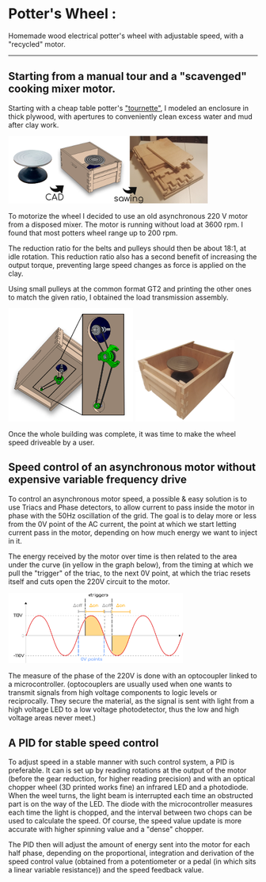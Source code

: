 # Potter's Wheel : 

Homemade wood electrical potter's wheel with adjustable speed, with a "recycled" motor.

_____________

## Starting from a manual tour and a "scavenged" cooking mixer motor.

Starting with a cheap table potter's ["tournette"](https://loisir-creatif-fr.buttinette.com/shop/a/tournette-de-potier-11-x-18-cm-51128), I modeled an enclosure in thick plywood, with apertures to conveniently clean excess water and mud after clay work.

<img src="steps.png" alt="steps" style="max-width:80%;" />

To motorize the wheel I decided to use an old asynchronous 220 V motor from a disposed mixer. The motor is running without load at 3600 rpm. I found that most potters wheel range up to 200 rpm. 

The reduction ratio for the belts and pulleys should then be about 18:1, at idle rotation. This reduction ratio also has a second benefit of increasing the output torque, preventing large speed changes as force is applied on the clay.

Using small pulleys at the common format GT2 and printing the other ones to match the given ratio, I obtained the load transmission assembly.

<img src="Motorization.png" alt="Motorization" style="max-width:50%;" />

<img src="photo_box.png" alt="photo_box" style="max-width:40%;" />

Once the whole building was complete, it was time to make the wheel speed driveable by a user.

## Speed control of an asynchronous motor without expensive variable frequency drive

To control an asynchronous motor speed, a possible & easy solution is to use Triacs and Phase detectors, to allow current to pass inside the motor in phase with the 50Hz oscillation of the grid. The goal is to delay more or less from the 0V point of the AC current, the point at which we start letting current pass in the motor, depending on how much energy we want to inject in it.

The energy received by the motor over time is then related to the area under the curve (in yellow in the graph below), from the timing at which we pull the "trigger" of the triac, to the next 0V point, at which the triac resets itself and cuts open the 220V circuit to the motor.



 <img src="Triac220V_driving.png" alt="Triac220V_driving" style="max-width:70%;" />

The measure of the phase of the 220V is done with an optocoupler linked to a microcontroller. (optocouplers are usually used when one wants to transmit signals from high voltage components to logic levels or reciprocally. They secure the material, as the signal is sent with light from a high voltage LED to a low voltage photodetector, thus the low and high voltage areas never meet.)

## A PID for stable speed control

To adjust speed in a stable manner with such control system, a PID is preferable. It can is set up by reading rotations at the output of the motor (before the gear reduction, for higher reading precision) and with an optical chopper wheel (3D printed works fine) an infrared LED and a photodiode. When the weel turns, the light beam is interrupted each time an obstructed part is on the way of the LED. The diode with the microcontroller measures each time the light is chopped, and the interval between two chops can be used to calculate the speed. Of course, the speed value update is more accurate with higher spinning value and a "dense" chopper.

The PID then will adjust the amount of energy sent into the motor for each half phase, depending on the proportional, integration and derivation of the speed control value (obtained from a potentiometer or a pedal (in which sits a linear variable resistance)) and the speed feedback value.